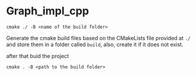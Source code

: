 # Graph_impl_cpp

```
cmake ./ -B <name of the build folder>
```
Generate the cmake build files based on the CMakeLists file provided at `./` and store them in a folder called `build`, also, create it if it does not exist.

after that buid the project


```
cmake . -B <path to the build folder>
```
